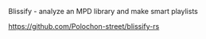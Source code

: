 Blissify - analyze an MPD library and make smart playlists

https://github.com/Polochon-street/blissify-rs
